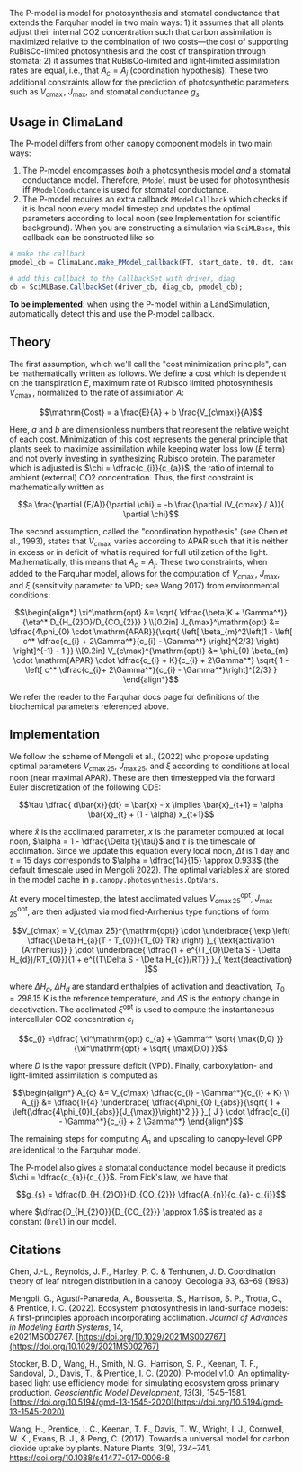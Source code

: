 The P-model is model for photosynthesis and stomatal conductance that extends the Farquhar model in two main ways: 1) it assumes that all plants adjust their internal CO2 concentration such that carbon assimilation is maximized relative to the combination of two costs—the cost of supporting RuBisCo-limited photosynthesis and the cost of transpiration through stomata; 2) it assumes that RuBisCo-limited and light-limited assimilation rates are equal, i.e., that $A_c = A_j$ (coordination hypothesis). These two additional constraints allow for the prediction of photosynthetic parameters such as $V_{c\max}$, $J_{\max}$, and stomatal conductance $g_{s}$. 
## Usage in ClimaLand
The P-model differs from other canopy component models in two main ways: 
1) The P-model encompasses *both* a photosynthesis model *and* a stomatal conductance model. Therefore, `PModel` must be used for photosynthesis iff `PModelConductance` is used for stomatal conductance. 
2) The P-model requires an extra callback `PModelCallback` which checks if it is local noon every model timestep and updates the optimal parameters according to local noon (see Implementation for scientific background). When you are constructing a simulation via `SciMLBase`, this callback can be constructed like so:

```julia
# make the callback 
pmodel_cb = ClimaLand.make_PModel_callback(FT, start_date, t0, dt, canopy)

# add this callback to the CallbackSet with driver, diag
cb = SciMLBase.CallbackSet(driver_cb, diag_cb, pmodel_cb);
```

**To be implemented**: when using the P-model within a LandSimulation, automatically detect this and use the P-model callback. 
## Theory 
The first assumption, which we'll call the "cost minimization principle", can be mathematically written as follows. We define a cost which is dependent on the transpiration $E$, maximum rate of Rubisco limited photosynthesis $V_{c\max}$, normalized to the rate of assimilation $A$:
```math
\mathrm{Cost} = a \frac{E}{A} + b \frac{V_{c\max}}{A}
```
Here, $a$ and $b$ are dimensionless numbers that represent the relative weight of each cost. Minimization of this cost represents the general principle that plants seek to maximize assimilation while keeping water loss low ($E$ term) and not overly investing in synthesizing Rubisco protein. The parameter which is adjusted is $\chi = \dfrac{c_{i}}{c_{a}}$, the ratio of internal to ambient (external) CO2 concentration. Thus, the first constraint is mathematically written as
```math
a \frac{\partial (E/A)}{\partial \chi} = -b \frac{\partial (V_{cmax} / A)}{ \partial \chi}
```
The second assumption, called the "coordination hypothesis" (see Chen et al., 1993), states that $V_{c\max}$
varies according to APAR such that it is neither in excess or in deficit of what is required for full utilization of the light. Mathematically, this means that $A_{c} = A_{j}$. These two constraints, when added to the Farquhar model, allows for the computation of $V_{c\max}$, $J_{\max}$, and $\xi$ (sensitivity parameter to VPD; see Wang 2017) from environmental conditions: 
```math
\begin{align*}
\xi^\mathrm{opt} &= \sqrt{ \dfrac{\beta(K + \Gamma^*)}{\eta^* D_{H_{2}O}/D_{CO_{2}}} } \\[0.2in]
J_{\max}^\mathrm{opt} &= \dfrac{4\phi_{0} \cdot  \mathrm{APAR}}{\sqrt{ \left[ \beta_{m}^2\left(1 - \left[ c^* \dfrac{c_{i} + 2\Gamma^*}{c_{i} - \Gamma^*} \right]^{2/3} \right) \right]^{-1} - 1 }} \\[0.2in]
V_{c\max}^{\mathrm{opt}} &= \phi_{0} \beta_{m} \cdot \mathrm{APAR} \cdot \dfrac{c_{i} + K}{c_{i} + 2\Gamma^*} \sqrt{ 1 - \left[ c^*  \dfrac{c_{i}+ 2\Gamma^*}{c_{i} - \Gamma^*}\right]^{2/3} }
\end{align*}
```
We refer the reader to the Farquhar docs page for definitions of the biochemical parameters referenced above.

## Implementation
We follow the scheme of Mengoli et al., (2022) who propose updating optimal parameters $V_{c\max 25}$, $J_{\max25}$, and $\xi$ according to conditions at local noon (near maximal APAR). These are then timestepped via the forward Euler discretization of the following ODE: 
```math
\tau \dfrac{ d\bar{x}}{dt} = \bar{x} - x \implies \bar{x}_{t+1} = \alpha \bar{x}_{t} + (1 - \alpha) x_{t+1}
```
where $\bar{x}$ is the acclimated parameter, $x$ is the parameter computed at local noon, $\alpha = 1 - \dfrac{\Delta t}{\tau}$ and $\tau$ is the timescale of acclimation. Since we update this equation every local noon, $\Delta t$ is 1 day and $\tau = 15$ days corresponds to $\alpha = \dfrac{14}{15} \approx 0.933$ (the default timescale used in Mengoli 2022). The optimal variables $\bar{x}$ are stored in the model cache in `p.canopy.photosynthesis.OptVars`.  

At every model timestep, the latest acclimated values $V_{c\max 25}^{\mathrm{opt}}$, $J_{\max 25}^{\mathrm{opt}}$, are then adjusted via modified-Arrhenius type functions of form 
```math
V_{c\max} = V_{c\max 25}^{\mathrm{opt}} \cdot \underbrace{ \exp \left( \dfrac{\Delta H_{a}(T - T_{0})}{T_{0} TR} \right) }_{ \text{activation (Arrhenius)} } \cdot \underbrace{ \dfrac{1 + e^{(T_{0}\Delta S - \Delta H_{d})/RT_{0}}}{1 + e^{(T\Delta S - \Delta H_{d})/RT}}  }_{ \text{deactivation} }
```
where $\Delta H_{a}$, $\Delta H_{d}$ are standard enthalpies of activation and deactivation, $T_{0} = 298.15$ K is the reference temperature, and $\Delta S$ is the entropy change in deactivation. The acclimated $\xi^\mathrm{opt}$ is used to compute the instantaneous intercellular CO2 concentration $c_{i}$
```math
c_{i} =\dfrac{ \xi^\mathrm{opt} c_{a} + \Gamma^* \sqrt{ \max(D,0) }}{\xi^\mathrm{opt} + \sqrt{ \max(D,0) }}
```
where $D$ is the vapor pressure deficit (VPD). Finally, carboxylation- and light-limited assimilation is computed as
```math
\begin{align*}
A_{c} &= V_{c\max} \dfrac{c_{i} - \Gamma^*}{c_{i} + K} \\
A_{j} &= \dfrac{1}{4} \underbrace{ \dfrac{4\phi_{0} I_{abs}}{\sqrt{ 1 + \left(\dfrac{4\phi_{0}I_{abs}}{J_{\max}}\right)^2 }} }_{ J } \cdot \dfrac{c_{i} - \Gamma^*}{c_{i} + 2 \Gamma^*}
\end{align*}
```
The remaining steps for computing $A_{n}$ and upscaling to canopy-level GPP are identical to the Farquhar model.

The P-model also gives a stomatal conductance model because it predicts $\chi = \dfrac{c_{a}}{c_{i}}$. From Fick's law, we have that 
```math
g_{s} = \dfrac{D_{H_{2}O}}{D_{CO_{2}}} \dfrac{A_{n}}{c_{a}- c_{i}}
```
where $\dfrac{D_{H_{2}O}}{D_{CO_{2}}} \approx 1.6$ is treated as a constant (`Drel`) in our model. 
## Citations
Chen, J.-L., Reynolds, J. F., Harley, P. C. & Tenhunen, J. D. Coordination theory of leaf nitrogen distribution in a canopy. Oecologia 93, 63–69 (1993)

Mengoli, G., Agustí-Panareda, A., Boussetta, S., Harrison, S. P., Trotta, C., & Prentice, I. C. (2022). Ecosystem photosynthesis in land-surface models: A first-principles approach incorporating acclimation. _Journal of Advances in Modeling Earth Systems_, 14, e2021MS002767. [https://doi.org/10.1029/2021MS002767](https://doi.org/10.1029/2021MS002767)

Stocker, B. D., Wang, H., Smith, N. G., Harrison, S. P., Keenan, T. F., Sandoval, D., Davis, T., & Prentice, I. C. (2020). P-model v1.0: An optimality-based light use efficiency model for simulating ecosystem gross primary production. _Geoscientific Model Development_, _13_(3), 1545–1581. [https://doi.org/10.5194/gmd-13-1545-2020](https://doi.org/10.5194/gmd-13-1545-2020)

Wang, H., Prentice, I. C., Keenan, T. F., Davis, T. W., Wright, I. J., Cornwell, W. K., Evans, B. J., & Peng, C. (2017). Towards a universal model for carbon dioxide uptake by plants. Nature Plants, 3(9), 734–741. https://doi.org/10.1038/s41477-017-0006-8
